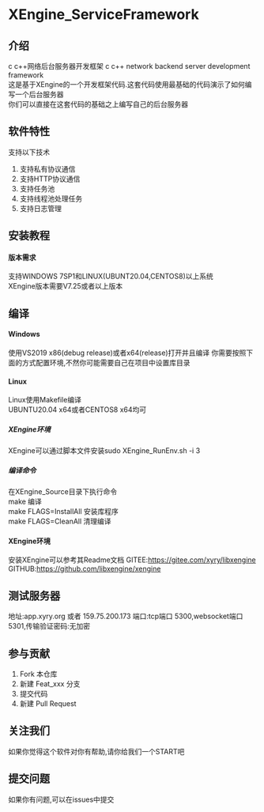 # XEngine_ServiceFramework

## 介绍
c c++网络后台服务器开发框架 
c c++ network backend server development framework  
这是基于XEngine的一个开发框架代码.这套代码使用最基础的代码演示了如何编写一个后台服务器  
你们可以直接在这套代码的基础之上编写自己的后台服务器  

## 软件特性
支持以下技术  
1. 支持私有协议通信
2. 支持HTTP协议通信
3. 支持任务池
4. 支持线程池处理任务
5. 支持日志管理

## 安装教程

#### 版本需求
支持WINDOWS 7SP1和LINUX(UBUNT20.04,CENTOS8)以上系统  
XEngine版本需要V7.25或者以上版本    

## 编译

#### Windows
使用VS2019 x86(debug release)或者x64(release)打开并且编译 你需要按照下面的方式配置环境,不然你可能需要自己在项目中设置库目录

#### Linux
Linux使用Makefile编译  
UBUNTU20.04 x64或者CENTOS8 x64均可  

##### XEngine环境
XEngine可以通过脚本文件安装sudo XEngine_RunEnv.sh -i 3

##### 编译命令
在XEngine_Source目录下执行命令  
make 编译  
make FLAGS=InstallAll 安装库程序  
make FLAGS=CleanAll 清理编译  

#### XEngine环境
安装XEngine可以参考其Readme文档
GITEE:https://gitee.com/xyry/libxengine
GITHUB:https://github.com/libxengine/xengine

## 测试服务器
地址:app.xyry.org 或者 159.75.200.173
端口:tcp端口 5300,websocket端口 5301,传输验证密码:无加密

## 参与贡献

1.  Fork 本仓库
2.  新建 Feat_xxx 分支
3.  提交代码
4.  新建 Pull Request 

## 关注我们
如果你觉得这个软件对你有帮助,请你给我们一个START吧

## 提交问题

如果你有问题,可以在issues中提交